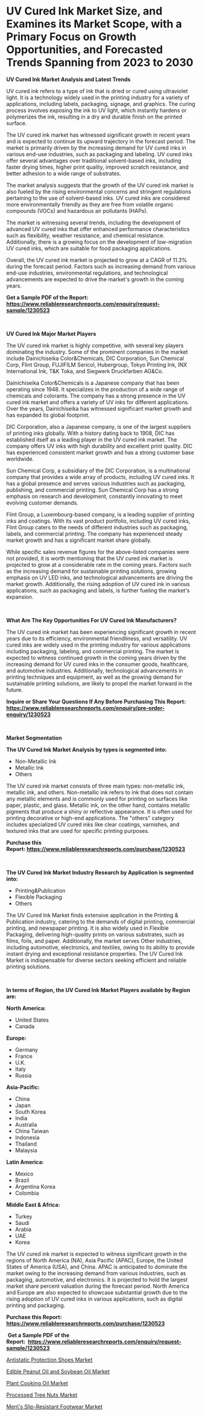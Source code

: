 <p><h1>UV Cured Ink Market Size, and Examines its Market Scope, with a Primary Focus on Growth Opportunities, and Forecasted Trends Spanning from 2023 to 2030</h1></p><p><strong>UV Cured Ink Market Analysis and Latest Trends</strong></p>
<p><p>UV cured ink refers to a type of ink that is dried or cured using ultraviolet light. It is a technology widely used in the printing industry for a variety of applications, including labels, packaging, signage, and graphics. The curing process involves exposing the ink to UV light, which instantly hardens or polymerizes the ink, resulting in a dry and durable finish on the printed surface.</p><p>The UV cured ink market has witnessed significant growth in recent years and is expected to continue its upward trajectory in the forecast period. The market is primarily driven by the increasing demand for UV cured inks in various end-use industries, such as packaging and labeling. UV cured inks offer several advantages over traditional solvent-based inks, including faster drying times, higher print quality, improved scratch resistance, and better adhesion to a wide range of substrates.</p><p>The market analysis suggests that the growth of the UV cured ink market is also fueled by the rising environmental concerns and stringent regulations pertaining to the use of solvent-based inks. UV cured inks are considered more environmentally friendly as they are free from volatile organic compounds (VOCs) and hazardous air pollutants (HAPs).</p><p>The market is witnessing several trends, including the development of advanced UV cured inks that offer enhanced performance characteristics such as flexibility, weather resistance, and chemical resistance. Additionally, there is a growing focus on the development of low-migration UV cured inks, which are suitable for food packaging applications.</p><p>Overall, the UV cured ink market is projected to grow at a CAGR of 11.3% during the forecast period. Factors such as increasing demand from various end-use industries, environmental regulations, and technological advancements are expected to drive the market's growth in the coming years.</p></p>
<p><strong>Get a Sample PDF of the Report:&nbsp; <a href="https://www.reliableresearchreports.com/enquiry/request-sample/1230523">https://www.reliableresearchreports.com/enquiry/request-sample/1230523</a></strong></p>
<p>&nbsp;</p>
<p><strong>UV Cured Ink Major Market Players</strong></p>
<p><p>The UV cured ink market is highly competitive, with several key players dominating the industry. Some of the prominent companies in the market include Dainichiseika Color&Chemicals, DIC Corporation, Sun Chemical Corp, Flint Group, FUJIFILM Sericol, Hubergroup, Tokyo Printing Ink, INX International Ink, T&K Toka, and Siegwerk Druckfarben AG&Co.</p><p>Dainichiseika Color&Chemicals is a Japanese company that has been operating since 1948. It specializes in the production of a wide range of chemicals and colorants. The company has a strong presence in the UV cured ink market and offers a variety of UV inks for different applications. Over the years, Dainichiseika has witnessed significant market growth and has expanded its global footprint.</p><p>DIC Corporation, also a Japanese company, is one of the largest suppliers of printing inks globally. With a history dating back to 1908, DIC has established itself as a leading player in the UV cured ink market. The company offers UV inks with high durability and excellent print quality. DIC has experienced consistent market growth and has a strong customer base worldwide.</p><p>Sun Chemical Corp, a subsidiary of the DIC Corporation, is a multinational company that provides a wide array of products, including UV cured inks. It has a global presence and serves various industries such as packaging, publishing, and commercial printing. Sun Chemical Corp has a strong emphasis on research and development, constantly innovating to meet evolving customer demands.</p><p>Flint Group, a Luxembourg-based company, is a leading supplier of printing inks and coatings. With its vast product portfolio, including UV cured inks, Flint Group caters to the needs of different industries such as packaging, labels, and commercial printing. The company has experienced steady market growth and has a significant market share globally.</p><p>While specific sales revenue figures for the above-listed companies were not provided, it is worth mentioning that the UV cured ink market is projected to grow at a considerable rate in the coming years. Factors such as the increasing demand for sustainable printing solutions, growing emphasis on UV LED inks, and technological advancements are driving the market growth. Additionally, the rising adoption of UV cured ink in various applications, such as packaging and labels, is further fueling the market's expansion.</p></p>
<p>&nbsp;</p>
<p><strong>What Are The Key Opportunities For UV Cured Ink Manufacturers?</strong></p>
<p><p>The UV cured ink market has been experiencing significant growth in recent years due to its efficiency, environmental friendliness, and versatility. UV cured inks are widely used in the printing industry for various applications including packaging, labeling, and commercial printing. The market is expected to witness continued growth in the coming years driven by the increasing demand for UV cured inks in the consumer goods, healthcare, and automotive industries. Additionally, technological advancements in printing techniques and equipment, as well as the growing demand for sustainable printing solutions, are likely to propel the market forward in the future.</p></p>
<p><strong>Inquire or Share Your Questions If Any Before Purchasing This Report: <a href="https://www.reliableresearchreports.com/enquiry/pre-order-enquiry/1230523">https://www.reliableresearchreports.com/enquiry/pre-order-enquiry/1230523</a></strong></p>
<p>&nbsp;</p>
<p><strong>Market Segmentation</strong></p>
<p><strong>The UV Cured Ink Market Analysis by types is segmented into:</strong></p>
<p><ul><li>Non-Metallic Ink</li><li>Metallic Ink</li><li>Others</li></ul></p>
<p><p>The UV cured ink market consists of three main types: non-metallic ink, metallic ink, and others. Non-metallic ink refers to ink that does not contain any metallic elements and is commonly used for printing on surfaces like paper, plastic, and glass. Metallic ink, on the other hand, contains metallic pigments that produce a shiny or reflective appearance. It is often used for printing decorative or high-end applications. The "others" category includes specialized UV cured inks like clear coatings, varnishes, and textured inks that are used for specific printing purposes.</p></p>
<p><strong>Purchase this Report:&nbsp;<a href="https://www.reliableresearchreports.com/purchase/1230523">https://www.reliableresearchreports.com/purchase/1230523</a></strong></p>
<p>&nbsp;</p>
<p><strong>The UV Cured Ink Market Industry Research by Application is segmented into:</strong></p>
<p><ul><li>Printing&Publication</li><li>Flexible Packaging</li><li>Others</li></ul></p>
<p><p>The UV Cured Ink Market finds extensive application in the Printing & Publication industry, catering to the demands of digital printing, commercial printing, and newspaper printing. It is also widely used in Flexible Packaging, delivering high-quality prints on various substrates, such as films, foils, and paper. Additionally, the market serves Other industries, including automotive, electronics, and textiles, owing to its ability to provide instant drying and exceptional resistance properties. The UV Cured Ink Market is indispensable for diverse sectors seeking efficient and reliable printing solutions.</p></p>
<p>&nbsp;</p>
<p><strong>In terms of Region, the UV Cured Ink Market Players available by Region are:</strong></p>
<p>
    <p> <strong> North America: </strong>
        <ul>
            <li>United States</li>
            <li>Canada</li>
        </ul>
        </p> 
    <p> <strong> Europe: </strong>
        <ul>
            <li>Germany</li>
            <li>France</li>
            <li>U.K.</li>
            <li>Italy</li>
            <li>Russia</li>
        </ul>
        </p> 
    <p> <strong> Asia-Pacific: </strong>
        <ul>
            <li>China</li>
            <li>Japan</li>
            <li>South Korea</li>
            <li>India</li>
            <li>Australia</li>
            <li>China Taiwan</li>
            <li>Indonesia</li>
            <li>Thailand</li>
            <li>Malaysia</li>
        </ul>
        </p> 
    <p> <strong> Latin America: </strong>
        <ul>
            <li>Mexico</li>
            <li>Brazil</li>
            <li>Argentina Korea</li>
            <li>Colombia</li>
        </ul>
        </p> 
    <p> <strong> Middle East & Africa: </strong>
        <ul>
            <li>Turkey</li>
            <li>Saudi</li>
            <li>Arabia</li>
            <li>UAE</li>
            <li>Korea</li>
        </ul>
    </p>
    </p>
<p><p>The UV cured ink market is expected to witness significant growth in the regions of North America (NA), Asia Pacific (APAC), Europe, the United States of America (USA), and China. APAC is anticipated to dominate the market owing to the increasing demand from various industries, such as packaging, automotive, and electronics. It is projected to hold the largest market share percent valuation during the forecast period. North America and Europe are also expected to showcase substantial growth due to the rising adoption of UV cured inks in various applications, such as digital printing and packaging.</p></p>
<p><strong>Purchase this Report: <a href="https://www.reliableresearchreports.com/purchase/1230523">https://www.reliableresearchreports.com/purchase/1230523</a></strong></p>
<p>&nbsp;<strong>Get a Sample PDF of the Report:&nbsp;&nbsp;<a href="https://www.reliableresearchreports.com/enquiry/request-sample/1230523">https://www.reliableresearchreports.com/enquiry/request-sample/1230523</a></strong></p>
<p><strong></strong></p>
<p><p><a href="https://medium.com/@karleeprice2004/antistatic-protection-shoes-market-the-key-to-successful-business-strategy-forecast-till-2030-bbe6354a56b0">Antistatic Protection Shoes Market</a></p><p><a href="https://medium.com/@hotspotvendor/edible-peanut-oil-and-soybean-oil-market-research-report-its-history-and-forecast-2023-to-2030-87502eb245f1">Edible Peanut Oil and Soybean Oil Market</a></p><p><a href="https://medium.com/@hotspotelectronicsstore/plant-cooking-oil-market-comprehensive-assessment-by-type-application-and-geography-8f02c2c429b8">Plant Cooking Oil Market</a></p><p><a href="https://medium.com/@bhumi.technologiesmumbai/analyzing-processed-tree-nuts-market-global-industry-perspective-and-forecast-2023-to-2030-a040c6efe75f">Processed Tree Nuts Market</a></p><p><a href="https://medium.com/@bethelokon998/men-s-slip-resistant-footwear-market-comprehensive-assessment-by-type-application-and-geography-9873fcabd8fe">Men\'s Slip-Resistant Footwear Market</a></p></p>